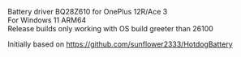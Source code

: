 Battery driver BQ28Z610 for OnePlus 12R/Ace 3
<br>For Windows 11 ARM64
<br>Release builds only working with OS build greeter than 26100

Initially based on https://github.com/sunflower2333/HotdogBattery
